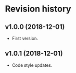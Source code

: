 Revision history
=================================


v1.0.0 (2018-12-01)
---------------------------------

* First version.

v1.0.1 (2018-12-01)
---------------------------------

* Code style updates.
